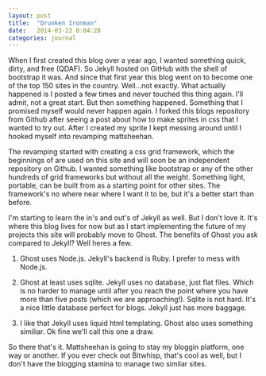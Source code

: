 ```yaml
---
layout: post
title:  "Drunken Ironman"
date:   2014-03-22 0:04:28
categories: journal
---
```



When I first created this blog over a year ago, I wanted something quick, dirty, and free (QDAF). So Jekyll hosted on GitHub with the shell of bootstrap it was. And since that first year this blog went on to become one of the top 150 sites in the country. Well...not exactly. What actually happened is I posted a few times and never touched this thing again. I'll admit, not a great start. But then something happened. Something that I promised myself would never happen again. I forked this blogs repository from Github after seeing a post about how to make sprites in css that I wanted to try out. After I created my sprite I kept messing around until I hooked myself into revamping mattsheehan.

The revamping started with creating a css grid framework, which the beginnings of are used on this site and will soon be an independent repository on Github. I wanted something like bootstrap or any of the other hundreds of grid frameworks but without all the weight. Something light, portable, can be built from as a starting point for other sites. The framework's no where near where I want it to be, but it's a better start than before.

I'm starting to learn the in's and out's of Jekyll as well. But I don't love it. It's where this blog lives for now but as I start implementing the future of my projects this site will probably move to Ghost. The benefits of Ghost you ask compared to Jekyll? Well heres a few.

1. Ghost uses Node.js. Jekyll's backend is Ruby. I prefer to mess with Node.js.

2. Ghost at least uses sqlite. Jekyll uses no database, just flat files. Which is no harder to manage until after you reach the point where you have more than five posts (which we are approaching!). Sqlite is not hard. It's a nice little database perfect for blogs. Jekyll just has more baggage.

3. I like that Jekyll uses liquid html templating. Ghost also uses something similiar. Ok fine we'll call this one a draw.


So there that's it. Mattsheehan is going to stay my bloggin platform, one way or another. If you ever check out Bitwhisp, that's cool as well, but I don't have the blogging stamina to manage two similar sites.